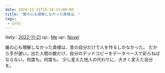 ```yaml
---
date: 2024-12-21T15:24:11+09:00
title: "誰の心も理解しなかった貴様は、"
tags:
 - Info
---
```


daily:: [2022-11-21](/Daily_Note/2022-11-21.md)
up:: [Me](../Bar/Novel/Chaos/Me.md)
up:: [Novel](../Bar/Novel/Topics/Novel.md)

誰の心も理解しなかった貴様は、昔の自分だけで人を作るしかなかった。
だから手が遅い。出た人間の数だけ、自分のデッドコピーをデータベースで彩らねばならない。何度も。何度も。
少し変えた他人の代わりに、大きく変えた自分を。